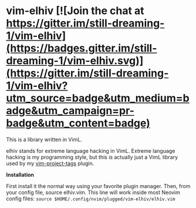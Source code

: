# vim-elhiv [![Join the chat at https://gitter.im/still-dreaming-1/vim-elhiv](https://badges.gitter.im/still-dreaming-1/vim-elhiv.svg)](https://gitter.im/still-dreaming-1/vim-elhiv?utm_source=badge&utm_medium=badge&utm_campaign=pr-badge&utm_content=badge)

This is a library written in VimL.

elhiv stands for extreme language hacking in VimL. Extreme language hacking is my programming style, but this is actually just a VimL library used by my [vim-project-tags](https://github.com/still-dreaming-1/vim-project-tags) plugin.

**Installation**

First install it the normal way using your favorite plugin manager. Then, from your config file, source elhiv.vim. This line will work inside most
Neovim config files:
`source $HOME/.config/nvim/plugged/vim-elhiv/elhiv.vim`
